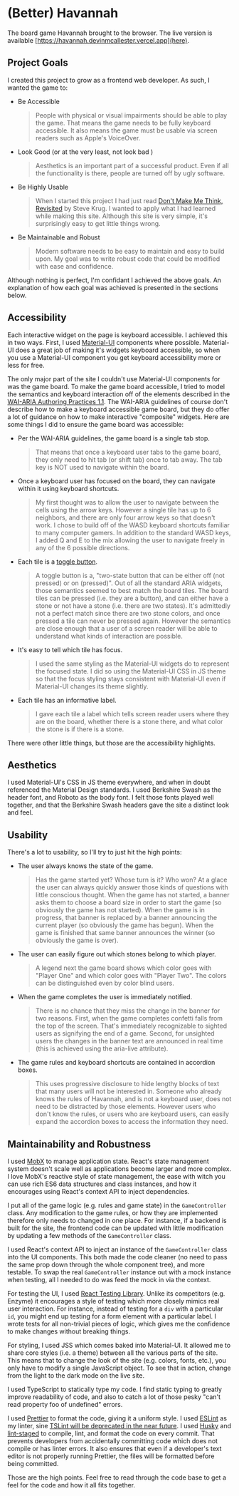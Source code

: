 # (Better) Havannah

The board game Havannah brought to the browser. The live version is available
[https://havannah.devinmcallester.vercel.app](here).

## Project Goals

I created this project to grow as a frontend web developer. As such, I wanted
the game to:

- Be Accessible

  > People with physical or visual impairments should be able to play the game.
  > That means the game needs to be fully keyboard accessible. It also means the
  > game must be usable via screen readers such as Apple's VoiceOver.

- Look Good (or at the very least, not look bad )

  > Aesthetics is an important part of a successful product. Even if all the
  > functionality is there, people are turned off by ugly software.

- Be Highly Usable

  > When I started this project I had just read
  > [Don't Make Me Think, Revisited](https://www.amazon.com/Dont-Make-Think-Revisited-Usability-ebook/dp/B00HJUBRPG)
  > by Steve Krug. I wanted to apply what I had learned while making this site.
  > Although this site is very simple, it's surprisingly easy to get little
  > things wrong.

- Be Maintainable and Robust
  > Modern software needs to be easy to maintain and easy to build upon. My goal
  > was to write robust code that could be modified with ease and confidence.

Although nothing is perfect, I'm confidant I achieved the above goals. An
explanation of how each goal was achieved is presented in the sections below.

## Accessibility

Each interactive widget on the page is keyboard accessible. I achieved this in
two ways. First, I used [Material-UI](https://material-ui.com/) components where
possible. Material-UI does a great job of making it's widgets keyboard
accessible, so when you use a Material-UI component you get keyboard
accessibility more or less for free.

The only major part of the site I couldn't use Material-UI components for was
the game board. To make the game board accessible, I tried to model the
semantics and keyboard interaction off of the elements described in the
[WAI-ARIA Authoring Practices 1.1](https://www.w3.org/TR/wai-aria-practices-1.1/).
The WAI-ARIA guidelines of course don't describe how to make a keyboard
accessible game board, but they do offer a lot of guidance on how to make
interactive "composite" widgets. Here are some things I did to ensure the game
board was accessible:

- Per the WAI-ARIA guidelines, the game board is a single tab stop.

  > That means that once a keyboard user tabs to the game board, they only need
  > to hit tab (or shift tab) once to tab away. The tab key is NOT used to
  > navigate within the board.

- Once a keyboard user has focused on the board, they can navigate within it
  using keyboard shortcuts.

  > My first thought was to allow the user to navigate between the cells using
  > the arrow keys. However a single tile has up to 6 neighbors, and there are
  > only four arrow keys so that doesn't work. I chose to build off of the WASD
  > keyboard shortcuts familiar to many computer gamers. In addition to the
  > standard WASD keys, I added Q and E to the mix allowing the user to navigate
  > freely in any of the 6 possible directions.

- Each tile is a
  [toggle button](https://www.w3.org/TR/wai-aria-practices-1.1/#button).

  > A toggle button is a, "two-state button that can be either off (not pressed)
  > or on (pressed)". Out of all the standard ARIA widgets, those semantics
  > seemed to best match the board tiles. The board tiles can be pressed (i.e.
  > they are a button), and can either have a stone or not have a stone (i.e.
  > there are two states). It's admittedly not a perfect match since there are
  > two stone colors, and once pressed a tile can never be pressed again.
  > However the semantics are close enough that a user of a screen reader will
  > be able to understand what kinds of interaction are possible.

- It's easy to tell which tile has focus.
  > I used the same styling as the Material-UI widgets do to represent the
  > focused state. I did so using the Material-UI CSS in JS theme so that the
  > focus styling stays consistent with Material-UI even if Material-UI changes
  > its theme slightly.
- Each tile has an informative label.
  > I gave each tile a label which tells screen reader users where they are on
  > the board, whether there is a stone there, and what color the stone is if
  > there is a stone.

There were other little things, but those are the accessibility highlights.

## Aesthetics

I used Material-UI's CSS in JS theme everywhere, and when in doubt referenced
the Material Design standards. I used Berkshire Swash as the header font, and
Roboto as the body font. I felt those fonts played well together, and that the
Berkshire Swash headers gave the site a distinct look and feel.

## Usability

There's a lot to usability, so I'll try to just hit the high points:

- The user always knows the state of the game.
  > Has the game started yet? Whose turn is it? Who won? At a glace the user can
  > always quickly answer those kinds of questions with little conscious
  > thought. When the game has not started, a banner asks them to choose a board
  > size in order to start the game (so obviously the game has not started).
  > When the game is in progress, that banner is replaced by a banner announcing
  > the current player (so obviously the game has begun). When the game is
  > finished that same banner announces the winner (so obviously the game is
  > over).
- The user can easily figure out which stones belong to which player.
  > A legend next the game board shows which color goes with "Player One" and
  > which color goes with "Player Two". The colors can be distinguished even by
  > color blind users.
- When the game completes the user is immediately notified.
  > There is no chance that they miss the change in the banner for two reasons.
  > First, when the game completes confetti falls from the top of the screen.
  > That's immediately recognizable to sighted users as signifying the end of a
  > game. Second, for unsighted users the changes in the banner text are
  > announced in real time (this is achieved using the aria-live attribute).
- The game rules and keyboard shortcuts are contained in accordion boxes.
  > This uses progressive disclosure to hide lengthy blocks of text that many
  > users will not be interested in. Someone who already knows the rules of
  > Havannah, and is not a keyboard user, does not need to be distracted by
  > those elements. However users who don't know the rules, or users who are
  > keyboard users, can easily expand the accordion boxes to access the
  > information they need.

## Maintainability and Robustness

I used [MobX](https://mobx.js.org/README.html) to manage application state.
React's state management system doesn't scale well as applications become larger
and more complex. I love MobX's reactive style of state management, the ease
with witch you can use rich ES6 data structures and class instances, and how it
encourages using React's context API to inject dependencies.

I put all of the game logic (e.g. rules and game state) in the `GameController`
class. Any modification to the game rules, or how they are implemented therefore
only needs to changed in one place. For instance, if a backend is built for the
site, the frontend code can be updated with little modification by updating a
few methods of the `GameController` class.

I used React's context API to inject an instance of the `GameController` class
into the UI components. This both made the code cleaner (no need to pass the
same prop down through the whole component tree), and more testable. To swap the
real `GameController` instance out with a mock instance when testing, all I
needed to do was feed the mock in via the context.

For testing the UI, I used
[React Testing Library](https://testing-library.com/docs/react-testing-library/intro).
Unlike its competitors (e.g. Enzyme) it encourages a style of testing which more
closely mimics real user interaction. For instance, instead of testing for a
`div` with a particular `id`, you might end up testing for a form element with a
particular label. I wrote tests for all non-trivial pieces of logic, which gives
me the confidence to make changes without breaking things.

For styling, I used JSS which comes baked into Material-UI. It allowed me to
share core styles (i.e. a theme) between all the various parts of the site. This
means that to change the look of the site (e.g. colors, fonts, etc.), you only
have to modify a single JavaScript object. To see that in action, change from
the light to the dark mode on the live site.

I used TypeScript to statically type my code. I find static typing to greatly
improve readability of code, and also to catch a lot of those pesky "can't read
property foo of undefined" errors.

I used [Prettier](https://prettier.io/) to format the code, giving it a uniform
style. I used [ESLint](https://eslint.org/) as my linter, sine
[TSLint will be deprecated in the near future](https://medium.com/palantir/tslint-in-2019-1a144c2317a9).
I used [Husky](https://github.com/typicode/husky) and
[lint-staged](https://github.com/okonet/lint-staged) to compile, lint, and
format the code on every commit. That prevents developers from accidentally
committing code which does not compile or has linter errors. It also ensures
that even if a developer's text editor is not properly running Prettier, the
files will be formatted before being committed.

Those are the high points. Feel free to read through the code base to get a feel
for the code and how it all fits together.
